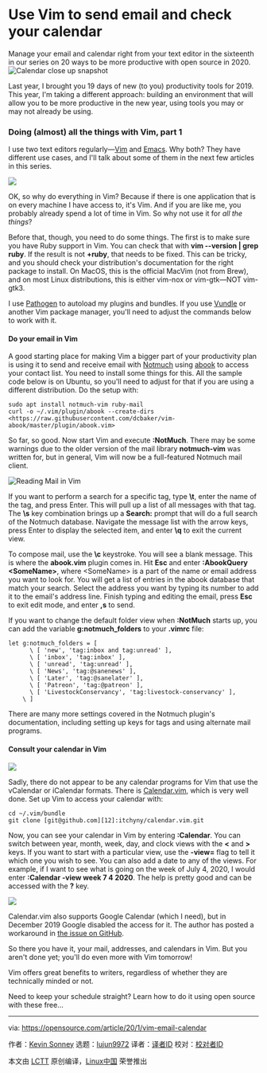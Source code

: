 [#]: collector: (lujun9972)
[#]: translator: ( )
[#]: reviewer: ( )
[#]: publisher: ( )
[#]: url: ( )
[#]: subject: (Use Vim to send email and check your calendar)
[#]: via: (https://opensource.com/article/20/1/vim-email-calendar)
[#]: author: (Kevin Sonney https://opensource.com/users/ksonney)

Use Vim to send email and check your calendar
======
Manage your email and calendar right from your text editor in the
sixteenth in our series on 20 ways to be more productive with open
source in 2020.
![Calendar close up snapshot][1]

Last year, I brought you 19 days of new (to you) productivity tools for 2019. This year, I'm taking a different approach: building an environment that will allow you to be more productive in the new year, using tools you may or may not already be using.

### Doing (almost) all the things with Vim, part 1

I use two text editors regularly—[Vim][2] and [Emacs][3]. Why both? They have different use cases, and I'll talk about some of them in the next few articles in this series.

![][4]

OK, so why do everything in Vim? Because if there is one application that is on every machine I have access to, it's Vim. And if you are like me, you probably already spend a lot of time in Vim. So why not use it for _all the things_?

Before that, though, you need to do some things. The first is to make sure you have Ruby support in Vim. You can check that with **vim --version | grep ruby**. If the result is not **+ruby**, that needs to be fixed. This can be tricky, and you should check your distribution's documentation for the right package to install. On MacOS, this is the official MacVim (not from Brew), and on most Linux distributions, this is either vim-nox or vim-gtk—NOT vim-gtk3.

I use [Pathogen][5] to autoload my plugins and bundles. If you use [Vundle][6] or another Vim package manager, you'll need to adjust the commands below to work with it.

#### Do your email in Vim

A good starting place for making Vim a bigger part of your productivity plan is using it to send and receive email with [Notmuch][7] using [abook][8] to access your contact list. You need to install some things for this. All the sample code below is on Ubuntu, so you'll need to adjust for that if you are using a different distribution. Do the setup with:


```
sudo apt install notmuch-vim ruby-mail
curl -o ~/.vim/plugin/abook --create-dirs <https://raw.githubusercontent.com/dcbaker/vim-abook/master/plugin/abook.vim>
```

So far, so good. Now start Vim and execute **:NotMuch**. There may be some warnings due to the older version of the mail library **notmuch-vim** was written for, but in general, Vim will now be a full-featured Notmuch mail client.

![Reading Mail in Vim][9]

If you want to perform a search for a specific tag, type **\t**, enter the name of the tag, and press Enter. This will pull up a list of all messages with that tag. The **\s** key combination brings up a **Search:** prompt that will do a full search of the Notmuch database. Navigate the message list with the arrow keys, press Enter to display the selected item, and enter **\q** to exit the current view.

To compose mail, use the **\c** keystroke. You will see a blank message. This is where the **abook.vim** plugin comes in. Hit **Esc** and enter **:AbookQuery &lt;SomeName&gt;**, where &lt;SomeName&gt; is a part of the name or email address you want to look for. You will get a list of entries in the abook database that match your search. Select the address you want by typing its number to add it to the email's address line. Finish typing and editing the email, press **Esc** to exit edit mode, and enter **,s** to send.

If you want to change the default folder view when **:NotMuch** starts up, you can add the variable **g:notmuch_folders** to your **.vimrc** file:


```
let g:notmuch_folders = [
      \ [ 'new', 'tag:inbox and tag:unread' ],
      \ [ 'inbox', 'tag:inbox' ],
      \ [ 'unread', 'tag:unread' ],
      \ [ 'News', 'tag:@sanenews' ],
      \ [ 'Later', 'tag:@sanelater' ],
      \ [ 'Patreon', 'tag:@patreon' ],
      \ [ 'LivestockConservancy', 'tag:livestock-conservancy' ],
    \ ]
```

There are many more settings covered in the Notmuch plugin's documentation, including setting up keys for tags and using alternate mail programs.

#### Consult your calendar in Vim

![][10]

Sadly, there do not appear to be any calendar programs for Vim that use the vCalendar or iCalendar formats. There is [Calendar.vim][11], which is very well done. Set up Vim to access your calendar with:


```
cd ~/.vim/bundle
git clone [git@github.com][12]:itchyny/calendar.vim.git
```

Now, you can see your calendar in Vim by entering **:Calendar**. You can switch between year, month, week, day, and clock views with the **&lt;** and **&gt;** keys. If you want to start with a particular view, use the **-view=** flag to tell it which one you wish to see. You can also add a date to any of the views. For example, if I want to see what is going on the week of July 4, 2020, I would enter **:Calendar -view week 7 4 2020**. The help is pretty good and can be accessed with the **?** key.

![][13]

Calendar.vim also supports Google Calendar (which I need), but in December 2019 Google disabled the access for it. The author has posted a workaround in [the issue on
GitHub][14].

So there you have it, your mail, addresses, and calendars in Vim. But you aren't done yet; you'll do even more with Vim tomorrow!

Vim offers great benefits to writers, regardless of whether they are technically minded or not.

Need to keep your schedule straight? Learn how to do it using open source with these free...

--------------------------------------------------------------------------------

via: https://opensource.com/article/20/1/vim-email-calendar

作者：[Kevin Sonney][a]
选题：[lujun9972][b]
译者：[译者ID](https://github.com/译者ID)
校对：[校对者ID](https://github.com/校对者ID)

本文由 [LCTT](https://github.com/LCTT/TranslateProject) 原创编译，[Linux中国](https://linux.cn/) 荣誉推出

[a]: https://opensource.com/users/ksonney
[b]: https://github.com/lujun9972
[1]: https://opensource.com/sites/default/files/styles/image-full-size/public/lead-images/calendar.jpg?itok=jEKbhvDT (Calendar close up snapshot)
[2]: https://www.vim.org/
[3]: https://www.gnu.org/software/emacs/
[4]: https://opensource.com/sites/default/files/uploads/day16-image1.png
[5]: https://github.com/tpope/vim-pathogen
[6]: https://github.com/VundleVim/Vundle.vim
[7]: https://opensource.com/article/20/1/organize-email-notmuch
[8]: https://opensource.com/article/20/1/sync-contacts-locally
[9]: https://opensource.com/sites/default/files/uploads/productivity_16-2.png (Reading Mail in Vim)
[10]: https://opensource.com/sites/default/files/uploads/day16-image3.png
[11]: https://github.com/itchyny/calendar.vim
[12]: mailto:git@github.com
[13]: https://opensource.com/sites/default/files/uploads/day16-image4.png
[14]: https://github.com/itchyny/calendar.vim/issues/156
